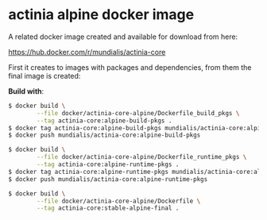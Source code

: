 # actinia alpine docker image

A related docker image created and available for download from here:

https://hub.docker.com/r/mundialis/actinia-core

First it creates to images with packages and dependencies, from them the final image is created:

__Build with__:

```bash
$ docker build \
        --file docker/actinia-core-alpine/Dockerfile_build_pkgs \
        --tag actinia-core:alpine-build-pkgs .
$ docker tag actinia-core:alpine-build-pkgs mundialis/actinia-core:alpine-build-pkgs
$ docker push mundialis/actinia-core:alpine-build-pkgs

$ docker build \
        --file docker/actinia-core-alpine/Dockerfile_runtime_pkgs \
        --tag actinia-core:alpine-runtime-pkgs .
$ docker tag actinia-core:alpine-runtime-pkgs mundialis/actinia-core:alpine-runtime-pkgs
$ docker push mundialis/actinia-core:alpine-runtime-pkgs

$ docker build \
        --file docker/actinia-core-alpine/Dockerfile \
        --tag actinia-core:stable-alpine-final .

```
